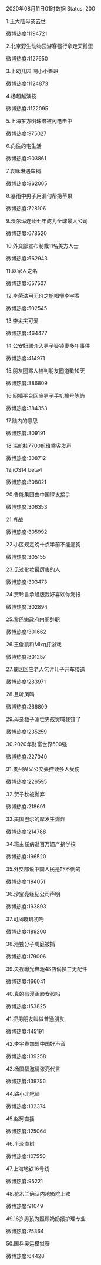 2020年08月11日01时数据
Status: 200

1.王大陆母亲去世

微博热度:1194721

2.北京野生动物园游客强行拿走天鹅蛋

微博热度:1127650

3.上幼儿园 喝小小鲁班

微博热度:1124873

4.杨超越演技

微博热度:1122095

5.上海东方明珠塔被闪电击中

微博热度:975027

6.向往的宅生活

微博热度:903861

7.袁咏琳遇车祸

微博热度:862065

8.暴雨中男子用漏勺帮捞苹果

微博热度:728106

9.沃尔玛连续七年成为全球最大公司

微博热度:678520

10.外交部宣布制裁11名美方人士

微博热度:662943

11.以家人之名

微博热度:657507

12.李荣浩用无价之姐唱懵李宇春

微博热度:502545

13.李尖尖可爱

微博热度:464477

14.公安妇联介入男子疑锁妻多年事件

微博热度:414971

15.朋友圈骂人被判朋友圈道歉10天

微博热度:386809

16.网播平台回应男子手机撞号陈屿

微博热度:384353

17.贱内的意思

微博热度:309191

18.深航挂7700航班乘客发声

微博热度:308712

19.iOS14 beta4

微博热度:308021

20.鲁能集团由中国绿发接手

微博热度:306353

21.肖战

微博热度:305992

22.小区规定晚十点半前不能遛狗

微博热度:305155

23.见过化妆最厉害的人

微博热度:303473

24.贾玲言承旭版我好喜欢你海报

微博热度:302894

25.黎巴嫩政府内阁辞职

微博热度:301662

26.王俊凯和Mlxg打游戏

微博热度:301257

27.景区回应老人乞讨儿子开车接送

微博热度:283971

28.且听凤鸣

微博热度:266809

29.母亲救子溺亡男孩哭喊我错了

微博热度:235259

30.2020年财富世界500强

微博热度:227040

31.贵州兴义公交失控致多人受伤

微博热度:226595

32.贺子秋被抛弃

微博热度:218691

33.美国巴尔的摩发生爆炸

微博热度:214788

34.班主任病逝百万遗产捐学校

微博热度:196520

35.外交部说中国人民是吓不倒的

微博热度:194051

36.沙宝亮经纪公司声明

微博热度:193893

37.司凤璇玑初吻

微博热度:189200

38.港独分子周庭被捕

微博热度:179006

39.央视曝光奔驰4S店偷换三无配件

微博热度:166041

40.真的有漫画脸女孩吗

微博热度:153825

41.把男朋友叫做普通朋友

微博热度:145191

42.李宇春加盟中国好声音

微博热度:139258

43.杨国福邀请张亮代言

微博热度:138756

44.路小北吃醋

微博热度:132374

45.赵珂直播

微博热度:125064

46.半泽直树

微博热度:107550

47.上海地铁16号线

微博热度:95221

48.花木兰确认内地影院上映

微博热度:91049

49.16岁男孩为照顾奶奶报护理专业

微博热度:75364

50.国乒奥运模拟赛

微博热度:64428


